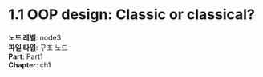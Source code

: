 # 1.1 OOP design: Classic or classical?

**노드 레벨**: node3  
**파일 타입**: 구조 노드  
**Part**: Part1  
**Chapter**: ch1  
